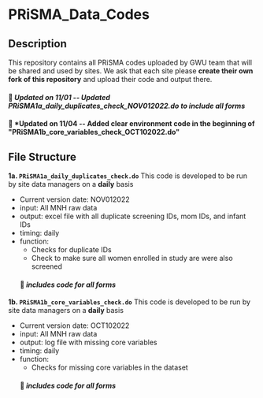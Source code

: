 # PRiSMA_Data_Codes
## Description
This repository contains all PRiSMA codes uploaded by GWU team that will be shared and used by sites. We ask that each site please **create their own fork of this repository** and upload their code and output there. 

#### :pushpin: *Updated on 11/01 -- Updated PRiSMA1a_daily_duplicates_check_NOV012022.do to include all forms*
#### :pushpin: *Updated on 11/04 -- Added clear environment code in the beginning of "PRiSMA1b_core_variables_check_OCT102022.do"

## File Structure
**1a\. `PRiSMA1a_daily_duplicates_check.do`** This code is developed to be run by site data managers on a **daily** basis
   - Current version date: NOV012022 
   - input: All MNH raw data
   - output: excel file with all duplicate screening IDs, mom IDs, and infant IDs
   - timing: daily  
   - function: 
     - Checks for duplicate IDs 
     - Check to make sure all women enrolled in study are were also screened
     #### :pushpin: *includes code for all forms*
     
**1b\. `PRiSMA1b_core_variables_check.do`** This code is developed to be run by site data managers on a **daily** basis
   - Current version date: OCT102022 
   - input: All MNH raw data
   - output: log file with missing core variables 
   - timing: daily  
   - function: 
     - Checks for missing core variables in the dataset 
     #### :pushpin: *includes code for all forms*

